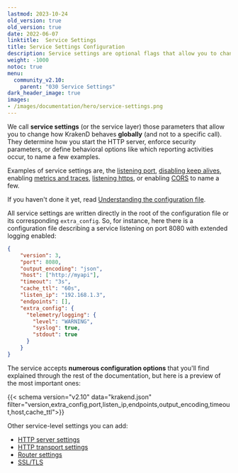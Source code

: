 ```yaml
---
lastmod: 2023-10-24
old_version: true
old_version: true
date: 2022-06-07
linktitle:  Service Settings
title: Service Settings Configuration
description: Service settings are optional flags that allow you to change how KrakenD behaves globally for all endpoints across configuration.
weight: -1000
notoc: true
menu:
  community_v2.10:
    parent: "030 Service Settings"
dark_header_image: true
images:
- /images/documentation/hero/service-settings.png
---
```

We call **service settings** (or the service layer) those parameters that allow you to change how KrakenD behaves **globally** (and not to a specific call). They determine how you start the HTTP server, enforce security parameters, or define behavioral options like which reporting activities occur, to name a few examples.

Examples of service settings are, the [listening port](/docs/v2.11/v2.10/service-settings/http-server-settings/), [disabling keep alives](/docs/v2.11/v2.10/service-settings/http-transport-settings/), enabling [metrics and traces](/docs/v2.11/v2.10/telemetry/), [listening https](/docs/v2.11/v2.10/service-settings/tls/), or enabling [CORS](/docs/v2.11/v2.10/service-settings/cors/) to name a few.

If you haven't done it yet, read [ Understanding the configuration file](/docs/v2.11/v2.10/configuration/structure/).

All service settings are written directly in the root of the configuration file or its corresponding `extra_config`. So, for instance, here there is a configuration file describing a service listening on port 8080 with extended logging enabled:

```json
{
    "version": 3,
    "port": 8080,
    "output_encoding": "json",
    "host": ["http://myapi"],
    "timeout": "3s",
    "cache_ttl": "60s",
    "listen_ip": "192.168.1.3",
    "endpoints": [],
    "extra_config": {
      "telemetry/logging": {
        "level": "WARNING",
        "syslog": true,
        "stdout": true
      }
    }
}
```

The service accepts **numerous configuration options** that you'll find explained through the rest of the documentation, but here is a preview of the most important ones:

{{< schema version="v2.10" data="krakend.json" filter="version,extra_config,port,listen_ip,endpoints,output_encoding,timeout,host,cache_ttl">}}

Other service-level settings you can add:

- [HTTP server settings](/docs/v2.11/v2.10/service-settings/http-server-settings/)
- [HTTP transport settings](/docs/v2.11/v2.10/service-settings/http-transport-settings/)
- [Router settings](/docs/v2.11/v2.10/service-settings/router-options/)
- [SSL/TLS](/docs/v2.11/v2.10/service-settings/tls/)
